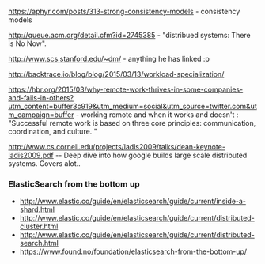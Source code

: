 
https://aphyr.com/posts/313-strong-consistency-models - consistency models

http://queue.acm.org/detail.cfm?id=2745385 - "distribued systems: There is No Now".

http://www.scs.stanford.edu/~dm/ - anything he has linked :p

http://backtrace.io/blog/blog/2015/03/13/workload-specialization/

https://hbr.org/2015/03/why-remote-work-thrives-in-some-companies-and-fails-in-others?utm_content=buffer3c919&utm_medium=social&utm_source=twitter.com&utm_campaign=buffer  - working remote and when it works and doesn't : "Successful remote work is based on three core principles: communication, coordination, and culture. "


http://www.cs.cornell.edu/projects/ladis2009/talks/dean-keynote-ladis2009.pdf  -- Deep dive into how google builds large scale distributed systems.  Covers alot..


### ElasticSearch from the bottom up
- http://www.elastic.co/guide/en/elasticsearch/guide/current/inside-a-shard.html
- http://www.elastic.co/guide/en/elasticsearch/guide/current/distributed-cluster.html
- http://www.elastic.co/guide/en/elasticsearch/guide/current/distributed-search.html
- https://www.found.no/foundation/elasticsearch-from-the-bottom-up/
